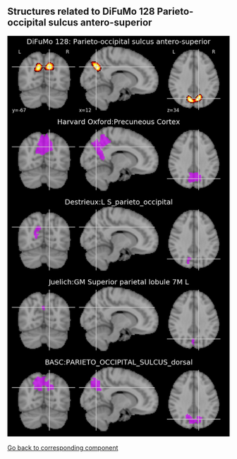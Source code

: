 


## Structures related to DiFuMo 128 Parieto-occipital sulcus antero-superior

![118](118.jpg "Structures related to DiFuMo 128 Parieto-occipital sulcus antero-superior")

[Go back to corresponding component](https://parietal-inria.github.io/DiFuMo/128/html/118.html)